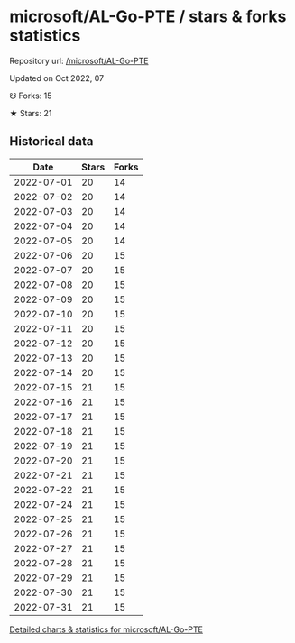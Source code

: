 # microsoft/AL-Go-PTE / stars & forks statistics

Repository url: [/microsoft/AL-Go-PTE](https://github.com/microsoft/AL-Go-PTE)

Updated on Oct 2022, 07

☋ Forks: 15

★ Stars: 21

## Historical data
| Date | Stars | Forks |
|------|-------|-------|
| 2022-07-01 | 20 | 14 | 
| 2022-07-02 | 20 | 14 | 
| 2022-07-03 | 20 | 14 | 
| 2022-07-04 | 20 | 14 | 
| 2022-07-05 | 20 | 14 | 
| 2022-07-06 | 20 | 15 | 
| 2022-07-07 | 20 | 15 | 
| 2022-07-08 | 20 | 15 | 
| 2022-07-09 | 20 | 15 | 
| 2022-07-10 | 20 | 15 | 
| 2022-07-11 | 20 | 15 | 
| 2022-07-12 | 20 | 15 | 
| 2022-07-13 | 20 | 15 | 
| 2022-07-14 | 20 | 15 | 
| 2022-07-15 | 21 | 15 | 
| 2022-07-16 | 21 | 15 | 
| 2022-07-17 | 21 | 15 | 
| 2022-07-18 | 21 | 15 | 
| 2022-07-19 | 21 | 15 | 
| 2022-07-20 | 21 | 15 | 
| 2022-07-21 | 21 | 15 | 
| 2022-07-22 | 21 | 15 | 
| 2022-07-24 | 21 | 15 | 
| 2022-07-25 | 21 | 15 | 
| 2022-07-26 | 21 | 15 | 
| 2022-07-27 | 21 | 15 | 
| 2022-07-28 | 21 | 15 | 
| 2022-07-29 | 21 | 15 | 
| 2022-07-30 | 21 | 15 | 
| 2022-07-31 | 21 | 15 | 


[Detailed charts & statistics for microsoft/AL-Go-PTE](https://reviewgithub.com/rep/microsoft/AL-Go-PTE)
